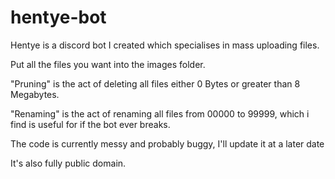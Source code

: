 # hentye-bot
Hentye is a discord bot I created which specialises in mass uploading files.

Put all the files you want into the images folder.

"Pruning" is the act of deleting all files either 0 Bytes or greater than 8 Megabytes.

"Renaming" is the act of renaming all files from 00000 to 99999, which i find is useful for if the bot ever breaks.

The code is currently messy and probably buggy, I'll update it at a later date

It's also fully public domain.
